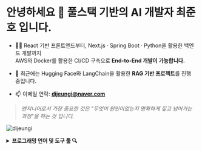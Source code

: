 <h1 align="left">안녕하세요 👀 풀스택 기반의 AI 개발자 최준호 입니다.</h1>

- 👨‍💻 React 기반 프론트엔드부터, Next.js · Spring Boot · Python을 활용한 백엔드 개발까지  
  AWS와 Docker를 활용한 CI/CD 구축으로 **End-to-End 개발이 가능합니다.**

- 🧠 최근에는 Hugging Face와 LangChain을 활용한 **RAG 기반 프로젝트**를 진행 중입니다.

- 📫 이메일 연락: **dijeungi@naver.com**

> *엔지니어로서 가장 중요한 것은 "무엇이 원인이었는지 명확하게 짚고 넘어가는 과정"을 하는 것 입니다.*

<p align="left">
  <img src="https://komarev.com/ghpvc/?username=dijeungi&label=Profile%20views&color=0e75b6&style=flat" alt="dijeungi" />
</p>

<details>
<summary><b>프로그래밍 언어 및 도구 툴 🔍</b></summary><br>
<img align="left" src="https://raw.githubusercontent.com/dijeungi/dijeungi/main/img/React.png" width="26px" style="padding-right: 10px"/>
<img align="left" src="https://raw.githubusercontent.com/dijeungi/dijeungi/main/img/Next.js.png" width="26px" style="padding-right: 10px"/>
<img align="left" src="https://raw.githubusercontent.com/dijeungi/dijeungi/main/img/Javascript.png" width="26px" style="padding-right: 10px"/>
<img align="left" src="https://raw.githubusercontent.com/dijeungi/dijeungi/main/img/Redux.png" width="26px" style="padding-right: 10px"/>
<img align="left" src="https://raw.githubusercontent.com/dijeungi/dijeungi/main/img/Zustand1.png" width="26px" style="padding-right: 10px"/>

<img align="left" src="https://raw.githubusercontent.com/dijeungi/dijeungi/main/img/Java.png" width="26px" style="padding-right: 10px"/>
<img align="left" src="https://raw.githubusercontent.com/dijeungi/dijeungi/main/img/SpringBoot.png" width="26px" style="padding-right: 10px"/>
<img align="left" src="https://raw.githubusercontent.com/dijeungi/dijeungi/main/img/Python.png" width="26px" style="padding-right: 10px"/>

<img align="left" src="https://raw.githubusercontent.com/dijeungi/dijeungi/main/img/Cuda.png" width="30px" style="padding-right: 10px"/>
<img align="left" src="https://raw.githubusercontent.com/dijeungi/dijeungi/main/img/PyTorch.png" width="26px" style="padding-right: 10px"/>
<img align="left" src="https://raw.githubusercontent.com/dijeungi/dijeungi/main/img/WebSocket.png" width="26px" style="padding-right: 10px"/>
<img align="left" src="https://raw.githubusercontent.com/dijeungi/dijeungi/main/img/LangChain2.png" width="26px" style="padding-right: 10px"/>

<img align="left" src="https://raw.githubusercontent.com/dijeungi/dijeungi/main/img/AWS.png" width="26px" style="padding-right: 10px"/>
<img align="left" src="https://raw.githubusercontent.com/dijeungi/dijeungi/main/img/Docker.png" width="26px" style="padding-right: 10px"/>
<img align="left" src="https://raw.githubusercontent.com/dijeungi/dijeungi/main/img/GithubActions.png" width="26px" style="padding-right: 10px"/>
<img align="left" src="https://raw.githubusercontent.com/dijeungi/dijeungi/main/img/CloudFlare.png" width="26px" style="padding-right: 10px"/>

<img align="left" src="https://raw.githubusercontent.com/dijeungi/dijeungi/main/img/MySQL.png" width="26px" style="padding-right: 10px"/>
<img align="left" src="https://raw.githubusercontent.com/dijeungi/dijeungi/main/img/PostgreSQL.png" width="26px" style="padding-right: 10px"/>
<img align="left" src="https://raw.githubusercontent.com/dijeungi/dijeungi/main/img/Redis.png" width="26px" style="padding-right: 10px"/>
</details>
